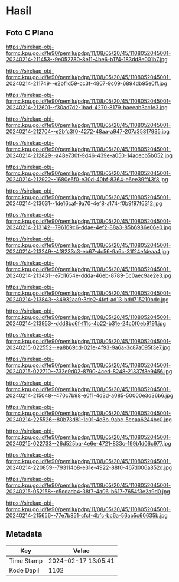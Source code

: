 # Hasil

## Foto C Plano

https://sirekap-obj-formc.kpu.go.id/fe90/pemilu/pdpr/11/08/05/20/45/1108052045001-20240214-211453--9e052780-8e11-4be6-b174-183dd8e001b7.jpg

https://sirekap-obj-formc.kpu.go.id/fe90/pemilu/pdpr/11/08/05/20/45/1108052045001-20240214-211749--e2bf1d59-cc3f-4807-9c09-6894db95e0ff.jpg

https://sirekap-obj-formc.kpu.go.id/fe90/pemilu/pdpr/11/08/05/20/45/1108052045001-20240214-212601--f30ad7d2-1bad-4270-8179-baeeab3ac1e3.jpg

https://sirekap-obj-formc.kpu.go.id/fe90/pemilu/pdpr/11/08/05/20/45/1108052045001-20240214-212704--e2bfc3f0-4272-48aa-a947-207a35817935.jpg

https://sirekap-obj-formc.kpu.go.id/fe90/pemilu/pdpr/11/08/05/20/45/1108052045001-20240214-212829--a48e730f-9d46-439e-a050-14adecb5b052.jpg

https://sirekap-obj-formc.kpu.go.id/fe90/pemilu/pdpr/11/08/05/20/45/1108052045001-20240214-212922--1680e6f0-e30d-40bf-8364-e6ee39ff43f8.jpg

https://sirekap-obj-formc.kpu.go.id/fe90/pemilu/pdpr/11/08/05/20/45/1108052045001-20240214-213031--1de16caf-9a70-4ef8-a174-f0b9f97f6312.jpg

https://sirekap-obj-formc.kpu.go.id/fe90/pemilu/pdpr/11/08/05/20/45/1108052045001-20240214-213142--796169c6-ddae-4ef2-88a3-85b6986e06e0.jpg

https://sirekap-obj-formc.kpu.go.id/fe90/pemilu/pdpr/11/08/05/20/45/1108052045001-20240214-213249--4f8233c3-eb67-4c56-9a6c-31f24ef4eaa4.jpg

https://sirekap-obj-formc.kpu.go.id/fe90/pemilu/pdpr/11/08/05/20/45/1108052045001-20240214-213431--e7d1654e-ddda-46eb-8789-5c0aec9ae2e3.jpg

https://sirekap-obj-formc.kpu.go.id/fe90/pemilu/pdpr/11/08/05/20/45/1108052045001-20240214-213843--34932aa9-3de2-4fcf-ad13-bdd715210bdc.jpg

https://sirekap-obj-formc.kpu.go.id/fe90/pemilu/pdpr/11/08/05/20/45/1108052045001-20240214-213953--ddd8bc6f-f11c-4b22-b31e-24c0f0eb9191.jpg

https://sirekap-obj-formc.kpu.go.id/fe90/pemilu/pdpr/11/08/05/20/45/1108052045001-20240215-022552--ea8b69cd-021e-4f93-9a6a-3c87a095f3e7.jpg

https://sirekap-obj-formc.kpu.go.id/fe90/pemilu/pdpr/11/08/05/20/45/1108052045001-20240215-022710--732e9d02-8790-4ced-8248-21337f3e9456.jpg

https://sirekap-obj-formc.kpu.go.id/fe90/pemilu/pdpr/11/08/05/20/45/1108052045001-20240214-215048--470c7b98-e0f1-4d3d-a085-50000e3d36b6.jpg

https://sirekap-obj-formc.kpu.go.id/fe90/pemilu/pdpr/11/08/05/20/45/1108052045001-20240214-225526--80b73d81-1c01-4c3b-9abc-5ecaa6244bc0.jpg

https://sirekap-obj-formc.kpu.go.id/fe90/pemilu/pdpr/11/08/05/20/45/1108052045001-20240215-022733--26d525ba-4e6e-4721-833c-199b1d06c977.jpg

https://sirekap-obj-formc.kpu.go.id/fe90/pemilu/pdpr/11/08/05/20/45/1108052045001-20240214-220859--793114b8-e31e-4922-88f0-467d006a852d.jpg

https://sirekap-obj-formc.kpu.go.id/fe90/pemilu/pdpr/11/08/05/20/45/1108052045001-20240215-052158--c5cdada4-38f7-4a06-b617-7654f3e2a9d0.jpg

https://sirekap-obj-formc.kpu.go.id/fe90/pemilu/pdpr/11/08/05/20/45/1108052045001-20240214-215656--77e7b851-cfcf-4bfc-bc6a-56ab5c60635b.jpg


## Metadata

| Key        | Value               |
| ---------- | ------------------- |
| Time Stamp | 2024-02-17 13:05:41 |
| Kode Dapil | 1102                |



